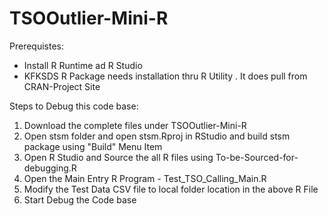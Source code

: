 # TSOOutlier-Mini-R

Prerequistes:
 - Install R Runtime ad R Studio
 - KFKSDS R Package needs installation thru R Utility . It does  pull from CRAN-Project Site

Steps to Debug this code base:

1) Download the complete  files under TSOOutlier-Mini-R
2) Open stsm folder and open stsm.Rproj in RStudio and build stsm package using "Build" Menu Item
3) Open R Studio and Source the all R files using To-be-Sourced-for-debugging.R
4) Open the Main Entry R Program - Test_TSO_Calling_Main.R
5) Modify the Test Data CSV file to local folder location in the above R File
6) Start Debug the Code base

